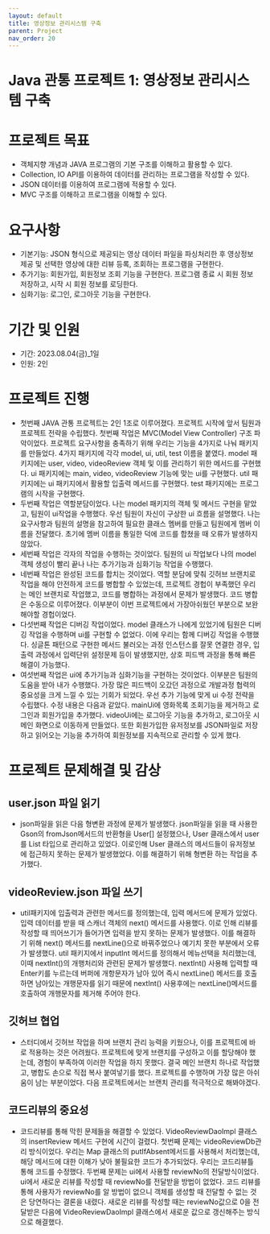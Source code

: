 ```yaml
---
layout: default
title: 영상정보 관리시스템 구축
parent: Project
nav_order: 20
---
```


# Java 관통 프로젝트 1: 영상정보 관리시스템 구축

# 프로젝트 목표

- 객체지향 개념과 JAVA 프로그램의 기본 구조를 이해하고 활용할 수 있다.
- Collection, IO API를 이용하여 데이터를 관리하는 프로그램을 작성할 수 있다.
- JSON 데이터를 이용하여 프로그램에 적용할 수 있다.
- MVC 구조를 이해하고 프로그램을 이해할 수 있다.

# 요구사항

- 기본기능: JSON 형식으로 제공되는 영상 데이터 파일을 파싱처리한 후 영상정보 제공 및 선택한 영상에 대한 리뷰 등록, 조회하는 프로그램을 구현한다.
- 추가기능: 회원가입, 회원정보 조회 기능을 구현한다. 프로그램 종료 시 회원 정보 저장하고, 시작 시 회원 정보를 로딩한다.
- 심화기능: 로그인, 로그아웃 기능을 구현한다.

# 기간 및 인원

- 기간: 2023.08.04(금)\_1일
- 인원: 2인

# 프로젝트 진행

- 첫번째 JAVA 관통 프로젝트는 2인 1조로 이루어졌다. 프로젝트 시작에 앞서 팀원과 프로젝트 전략을 수립했다. 첫번째 작업은 MVC(Model View Controller) 구조 파악이었다. 프로젝트 요구사항을 충족하기 위해 우리는 기능을 4가지로 나눠 패키지를 만들었다. 4가지 패키지에 각각 model, ui, util, test 이름을 붙였다. model 패키지에는 user, video, videoReview 객체 및 이를 관리하기 위한 메서드를 구현했다. ui 패키지에는 main, video, videoReview 기능에 맞는 ui를 구현했다. util 패키지에는 ui 패키지에서 활용할 입출력 메서드를 구현했다. test 패키지에는 프로그램의 시작을 구현했다.
- 두번째 작업은 역할분담이었다. 나는 model 패키지의 객체 및 메서드 구현을 맡았고, 팀원이 ui작업을 수행했다. 우선 팀원이 자신이 구상한 ui 흐름을 설명했다. 나는 요구사항과 팀원의 설명을 참고하여 필요한 클래스 멤버를 만들고 팀원에게 멤버 이름을 전달했다. 초기에 멤버 이름을 통일한 덕에 코드를 합쳤을 때 오류가 발생하지 않았다.
- 세번째 작업은 각자의 작업을 수행하는 것이었다. 팀원의 ui 작업보다 나의 model 객체 생성이 빨리 끝나 나는 추가기능과 심화기능 작업을 수행했다.
- 네번째 작업은 완성된 코드를 합치는 것이었다. 역할 분담에 맞춰 깃허브 브랜치로 작업을 해야 안전하게 코드를 병합할 수 있었는데, 프로젝트 경헙이 부족했던 우리는 메인 브랜치로 작업했고, 코드를 병합하는 과정에서 문제가 발생했다. 코드 병합은 수동으로 이루어졌다. 이부분이 이번 프로젝트에서 가장아쉬웠던 부분으로 보완해야할 경헙이었다.
- 다섯번째 작업은 디버깅 작업이었다. model 클래스가 나에게 있었기에 팀원은 디버깅 작업을 수행하며 ui를 구현할 수 없었다. 이에 우리는 함께 디버깅 작업을 수행했다. 싱글톤 패턴으로 구현한 메서드 불러오는 과정 인스턴스를 잘못 연결한 경우, 입출력 과정에서 입력단위 설정문제 등이 발생했지만, 상호 피드백 과정을 통해 빠른 해결이 가능했다.
- 여섯번째 작업은 ui에 추가기능과 심화기능을 구현하는 것이었다. 이부분은 팀원의 도움을 받아 내가 수행했다. 가장 많은 피드백이 오갔던 과정으로 개발과정 협력의 중요성을 크게 느낄 수 있는 기회가 되었다. 우선 추가 기능에 맞게 ui 수정 전략을 수립했다. 수정 내용은 다음과 같았다. mainUi에 영화목록 조회기능을 제거하고 로그인과 회원가입을 추가했다. videoUi에는 로그아웃 기능을 추가하고, 로그아웃 시 메인 화면으로 이동하게 만들었다. 또한 회원가입한 유저정보를 JSON파일로 저장하고 읽어오는 기능을 추가하여 회원정보를 지속적으로 관리할 수 있게 했다.

# 프로젝트 문제해결 및 감상

## user.json 파일 읽기

- json파일을 읽은 다음 형변환 과정에 문제가 발생했다. json파일을 읽을 때 사용한 Gson의 fromJson메서드의 반환형을 User[] 설정했으나, User 클래스에서 user를 List<User> 타입으로 관리하고 있었다. 이로인해 User 클래스의 메서드들이 유저정보에 접근하지 못하는 문제가 발생했었다. 이를 해결하기 위해 형변환 하는 작업을 추가했다.

## videoReview.json 파일 쓰기

- util패키지에 입출력과 관련한 메서드를 정의했는데, 입력 메서드에 문제가 있었다. 입력 데이터를 받을 때 스캐너 객체의 next() 메서드를 사용했다. 이로 인해 리뷰를 작성할 때 띄어쓰기가 들어가면 입력을 받지 못하는 문제가 발생했다. 이를 해결하기 위해 next() 메서드를 nextLine()으로 바꿔주었으나 예기치 못한 부분에서 오류가 발생했다. util 패키지에서 inputInt 메서드를 정의해서 메뉴선택을 처리했는데, 이때 nextInt()의 개행처리와 관련된 문제가 발생했다. nextInt() 사용해 입력할 때 Enter키를 누르는데 버퍼에 개항문자가 남아 있어 즉시 nextLine() 메서드를 호출하면 남아있는 개행문자를 읽기 때문에 nextInt() 사용후에는 nextLine()메서드를 호출하여 개행문자를 제거해 주어야 한다.

## 깃허브 협업

- 스터디에서 깃허브 작업을 하며 브랜치 관리 능력을 키웠으나, 이를 프로젝트에 바로 적용하는 것은 어려웠다. 프로젝트에 맞게 브랜치를 구성하고 이를 할당해야 했는데, 경험이 부족하여 이러한 작업을 하지 못했다. 결국 메인 브랜치 하나로 작업했고, 병합도 손으로 직접 복사 붙여넣기를 했다. 프로젝트를 수행하며 가장 많은 아쉬움이 남는 부분이었다. 다음 프로젝트에서는 브랜치 관리를 적극적으로 해봐야겠다.

## 코드리뷰의 중요성

- 코드리뷰를 통해 막힌 문제들을 해결할 수 있었다. VideoReviewDaoImpl 클래스의 insertReview 메서드 구현에 시간이 걸렸다. 첫번째 문제는 videoReviewDb관리 방식이었다. 우리는 Map 클래스의 putIfAbsent메서드를 사용해서 처리했는데, 해당 메서드에 대한 이해가 낮아 불필요한 코드가 추가되었다. 우리는 코드리뷰틀 통해 코드를 수정했다. 두번째 문제는 ui에서 사용할 reviewNo의 전달방식이었다. ui에서 새로운 리뷰를 작성할 때 reviewNo를 전달받을 방법이 없었다. 코드 리뷰를 통해 사용자가 reviewNo를 알 방법이 없으니 객체를 생성할 때 전달할 수 없는 것은 당연하다는 결론을 내렸다. 새로운 리뷰를 작성할 때는 reviewNo값으로 0을 전달받은 다음에 VideoReviewDaoImpl 클래스에서 새로운 값으로 갱신해주는 방식으로 해결했다.
